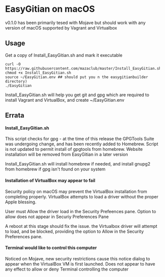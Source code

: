 # EasyGitian on macOS

v0.1.0 has been primarily tesed with Mojave but should work with 
any version of macOS supported by Vagrant and Virtualbox

## Usage

Get a copy of Install_EasyGitian.sh and mark it executable

 ```
 curl -O https://raw.githubusercontent.com/mazaclub/master/Install_EasyGitian.sh
 chmod +x Install_EasyGitian.sh
 source ~/EasyGitian.env ## should put you n the easygitianbuilder directory)
 ./EasyGitian
 ```

 Install_EasyGitian.sh will help you get git and gpg which are required to install
 Vagrant and VirtualBox, and create ~/EasyGitian.env

## Errata

#### Install_EasyGitian.sh 
 
 This script checks for gpg - at the time of this release the GPGTools Suite 
 was undergoing change, and has been recently added to Homebrew. Script is not
 updated to permit install of gpgtools from homebrew. Website installation will 
 be removed from EasyGitian in a later version

 Install_EasyGitian.sh will install homebrew if needed, and install gnupg2 from homebrew
 if gpg isn't found on your system

#### Installation of VirtualBox may appear to fail
 Security policy on macOS may prevent the VirtualBox installation 
 from completing properly. VirtualBox attempts to load a driver without
 the proper Apple blessing. 
 
 User must Allow the driver load in the Security Prefeences pane.
 Option to allow does not appear in Securiy Preferences Pane

 A reboot at this stage should fix the issue. the Virtualbox driver 
 will attempt to load, and be blocked, providing the option to Allow 
 in the Security Preferences pane. 

#### Terminal would like to control this computer
 Noticed on Mojave, new security restrictions cause
 this notice dialog to appear when the VirtualBox VM is 
 first launched. Does not appear to have any effect to 
 allow or deny Terminal controlling the computer

